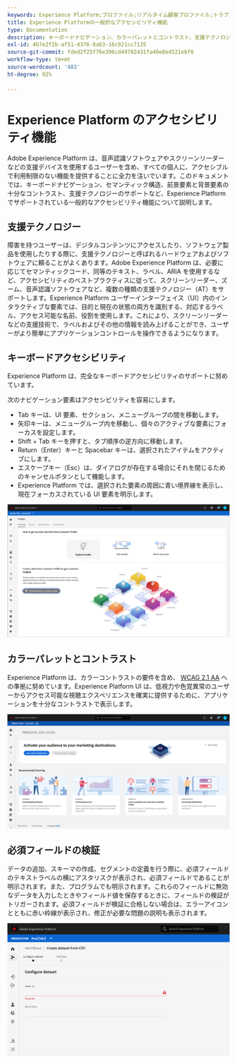 ```yaml
---
keywords: Experience Platform;プロファイル;リアルタイム顧客プロファイル;トラブルシューティング;API;統合プロファイル;統合プロファイル;統合;プロファイル;rtcp;XDMグラフ
title: Experience Platformの一般的なアクセシビリティ機能
type: Documentation
description: キーボードナビゲーション、カラーパレットとコントラスト、支援テクノロジーのサポートなど、Adobe Experience Platform でサポートされている一般的なアクセシビリティ機能について説明します。
exl-id: 4b7e2f2b-af51-4376-8a63-16c921cc7135
source-git-commit: fded2f25f76e396cd49702431fa40e8e4521ebf8
workflow-type: tm+mt
source-wordcount: '483'
ht-degree: 92%

---
```


# Experience Platform のアクセシビリティ機能

Adobe Experience Platform は、音声認識ソフトウェアやスクリーンリーダーなどの支援デバイスを使用するユーザーを含め、すべての個人に、アクセシブルで利用制限のない機能を提供することに全力を注いでいます。このドキュメントでは、キーボードナビゲーション、セマンティック構造、前景要素と背景要素の十分なコントラスト、支援テクノロジーのサポートなど、Experience Platformでサポートされている一般的なアクセシビリティ機能について説明します。

## 支援テクノロジー

障害を持つユーザーは、デジタルコンテンツにアクセスしたり、ソフトウェア製品を使用したりする際に、支援テクノロジーと呼ばれるハードウェアおよびソフトウェアに頼ることがよくあります。Adobe Experience Platform は、必要に応じてセマンティックコード、同等のテキスト、ラベル、ARIA を使用するなど、アクセシビリティのベストプラクティスに従って、スクリーンリーダー、ズーム、音声認識ソフトウェアなど、複数の種類の支援テクノロジー（AT）をサポートします。Experience Platform ユーザーインターフェイス（UI）内のインタラクティブな要素では、目的と現在の状態の両方を識別する、対応するラベル、アクセス可能な名前、役割を使用します。これにより、スクリーンリーダーなどの支援技術で、ラベルおよびその他の情報を読み上げることができ、ユーザーがより簡単にアプリケーションコントロールを操作できるようになります。

## キーボードアクセシビリティ

Experience Platform は、完全なキーボードアクセシビリティのサポートに努めています。

次のナビゲーション要素はアクセシビリティを容易にします。
* Tab キーは、UI 要素、セクション、メニューグループの間を移動します。
* 矢印キーは、メニューグループ内を移動し、個々のアクティブな要素にフォーカスを設定します。
* Shift + Tab キーを押すと、タブ順序の逆方向に移動します。
* Return（Enter）キーと Spacebar キーは、選択されたアイテムをアクティブにします。
* エスケープキー（Esc）は、ダイアログが存在する場合にそれを閉じるためのキャンセルボタンとして機能します。
* Experience Platform では、選択された要素の周囲に青い境界線を表示し、現在フォーカスされている UI 要素を明示します。

![フォーカスされていることを示すために、選択された要素の周囲に表示される青い境界線。](images/profile-overview-tab.png)

## カラーパレットとコントラスト

Experience Platform は、カラーコントラストの要件を含め、 [WCAG 2.1 AA](https://www.w3.org/TR/WCAG/) への準拠に努めています。Experience Platform UI は、低視力や色覚異常のユーザーからアクセス可能な視聴エクスペリエンスを確実に提供するために、アプリケーションを十分なコントラストで表示します。

![ Experience Platform UI のホームページに表示されるカラーパレットとコントラスト。](images/homepage.png)

## 必須フィールドの検証

データの追加、スキーマの作成、セグメントの定義を行う際に、必須フィールドのテキストラベルの横にアスタリスクが表示され、必須フィールドであることが明示されます。また、プログラムでも明示されます。これらのフィールドに無効なデータを入力したときやフィールド値を保存するときに、フィールドの検証がトリガーされます。必須フィールドが検証に合格しない場合は、エラーアイコンとともに赤い枠線が表示され、修正が必要な問題の説明も表示されます。

![検証に合格していない必須フィールドのクローズアップ。フィールドが赤で表示され、エラーアイコンが表示されます。](images/field-validation.png)
